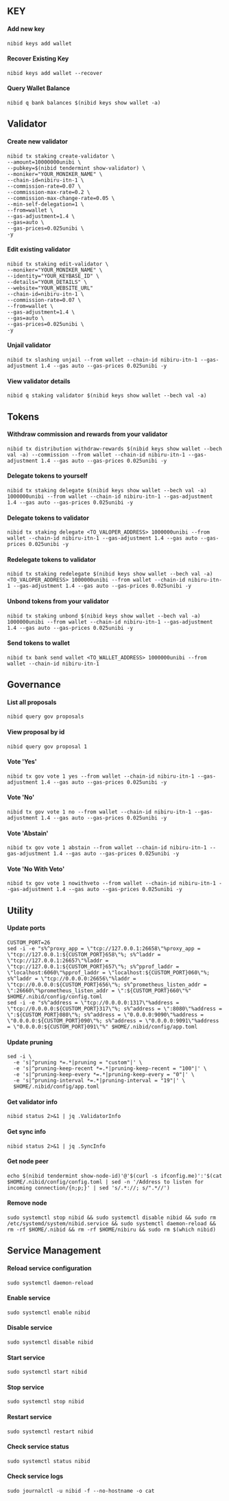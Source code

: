 ## KEY

#### Add new key

```
nibid keys add wallet
```

#### Recover Existing Key

```
nibid keys add wallet --recover
```

#### Query Wallet Balance

```
nibid q bank balances $(nibid keys show wallet -a)
```

## Validator


#### Create new validator
```
nibid tx staking create-validator \
--amount=10000000unibi \
--pubkey=$(nibid tendermint show-validator) \
--moniker="YOUR_MONIKER_NAME" \
--chain-id=nibiru-itn-1 \
--commission-rate=0.07 \
--commission-max-rate=0.2 \
--commission-max-change-rate=0.05 \
--min-self-delegation=1 \
--from=wallet \
--gas-adjustment=1.4 \
--gas=auto \
--gas-prices=0.025unibi \
-y
```

#### Edit existing validator

```
nibid tx staking edit-validator \
--moniker="YOUR_MONIKER_NAME" \
--identity="YOUR_KEYBASE_ID" \
--details="YOUR_DETAILS" \
--website="YOUR_WEBSITE_URL"
--chain-id=nibiru-itn-1 \
--commission-rate=0.07 \
--from=wallet \
--gas-adjustment=1.4 \
--gas=auto \
--gas-prices=0.025unibi \
-y
```

#### Unjail validator

```
nibid tx slashing unjail --from wallet --chain-id nibiru-itn-1 --gas-adjustment 1.4 --gas auto --gas-prices 0.025unibi -y
```

#### View validator details

```
nibid q staking validator $(nibid keys show wallet --bech val -a)
```

## Tokens

#### Withdraw commission and rewards from your validator

```
nibid tx distribution withdraw-rewards $(nibid keys show wallet --bech val -a) --commission --from wallet --chain-id nibiru-itn-1 --gas-adjustment 1.4 --gas auto --gas-prices 0.025unibi -y
```

#### Delegate tokens to yourself

```
nibid tx staking delegate $(nibid keys show wallet --bech val -a) 1000000unibi --from wallet --chain-id nibiru-itn-1 --gas-adjustment 1.4 --gas auto --gas-prices 0.025unibi -y
```

#### Delegate tokens to validator

```
nibid tx staking delegate <TO_VALOPER_ADDRESS> 1000000unibi --from wallet --chain-id nibiru-itn-1 --gas-adjustment 1.4 --gas auto --gas-prices 0.025unibi -y
```

#### Redelegate tokens to validator

```
nibid tx staking redelegate $(nibid keys show wallet --bech val -a) <TO_VALOPER_ADDRESS> 1000000unibi --from wallet --chain-id nibiru-itn-1 --gas-adjustment 1.4 --gas auto --gas-prices 0.025unibi -y
```

#### Unbond tokens from your validator

```
nibid tx staking unbond $(nibid keys show wallet --bech val -a) 1000000unibi --from wallet --chain-id nibiru-itn-1 --gas-adjustment 1.4 --gas auto --gas-prices 0.025unibi -y
```

#### Send tokens to wallet

```
nibid tx bank send wallet <TO_WALLET_ADDRESS> 1000000unibi --from wallet --chain-id nibiru-itn-1
```

## Governance

#### List all proposals

```
nibid query gov proposals
```

#### View proposal by id

```
nibid query gov proposal 1
```

#### Vote 'Yes'

```
nibid tx gov vote 1 yes --from wallet --chain-id nibiru-itn-1 --gas-adjustment 1.4 --gas auto --gas-prices 0.025unibi -y
```

#### Vote 'No'

```
nibid tx gov vote 1 no --from wallet --chain-id nibiru-itn-1 --gas-adjustment 1.4 --gas auto --gas-prices 0.025unibi -y
```

#### Vote 'Abstain'

```
nibid tx gov vote 1 abstain --from wallet --chain-id nibiru-itn-1 --gas-adjustment 1.4 --gas auto --gas-prices 0.025unibi -y
```

#### Vote 'No With Veto'

```
nibid tx gov vote 1 nowithveto --from wallet --chain-id nibiru-itn-1 --gas-adjustment 1.4 --gas auto --gas-prices 0.025unibi -y
```

## Utility

#### Update ports

```
CUSTOM_PORT=26
sed -i -e "s%^proxy_app = \"tcp://127.0.0.1:26658\"%proxy_app = \"tcp://127.0.0.1:${CUSTOM_PORT}658\"%; s%^laddr = \"tcp://127.0.0.1:26657\"%laddr = \"tcp://127.0.0.1:${CUSTOM_PORT}657\"%; s%^pprof_laddr = \"localhost:6060\"%pprof_laddr = \"localhost:${CUSTOM_PORT}060\"%; s%^laddr = \"tcp://0.0.0.0:26656\"%laddr = \"tcp://0.0.0.0:${CUSTOM_PORT}656\"%; s%^prometheus_listen_addr = \":26660\"%prometheus_listen_addr = \":${CUSTOM_PORT}660\"%" $HOME/.nibid/config/config.toml
sed -i -e "s%^address = \"tcp://0.0.0.0:1317\"%address = \"tcp://0.0.0.0:${CUSTOM_PORT}317\"%; s%^address = \":8080\"%address = \":${CUSTOM_PORT}080\"%; s%^address = \"0.0.0.0:9090\"%address = \"0.0.0.0:${CUSTOM_PORT}090\"%; s%^address = \"0.0.0.0:9091\"%address = \"0.0.0.0:${CUSTOM_PORT}091\"%" $HOME/.nibid/config/app.toml
```

#### Update pruning

```
sed -i \
  -e 's|^pruning *=.*|pruning = "custom"|' \
  -e 's|^pruning-keep-recent *=.*|pruning-keep-recent = "100"|' \
  -e 's|^pruning-keep-every *=.*|pruning-keep-every = "0"|' \
  -e 's|^pruning-interval *=.*|pruning-interval = "19"|' \
  $HOME/.nibid/config/app.toml
```

#### Get validator info

```
nibid status 2>&1 | jq .ValidatorInfo
```

#### Get sync info

```
nibid status 2>&1 | jq .SyncInfo
```

#### Get node peer

```
echo $(nibid tendermint show-node-id)'@'$(curl -s ifconfig.me)':'$(cat $HOME/.nibid/config/config.toml | sed -n '/Address to listen for incoming connection/{n;p;}' | sed 's/.*://; s/".*//')
```

#### Remove node

```
sudo systemctl stop nibid && sudo systemctl disable nibid && sudo rm /etc/systemd/system/nibid.service && sudo systemctl daemon-reload && rm -rf $HOME/.nibid && rm -rf $HOME/nibiru && sudo rm $(which nibid) 
```

## Service Management

#### Reload service configuration

```
sudo systemctl daemon-reload
```

#### Enable service

```
sudo systemctl enable nibid
```

#### Disable service

```
sudo systemctl disable nibid
```

#### Start service

```
sudo systemctl start nibid
```

#### Stop service

```
sudo systemctl stop nibid
```

#### Restart service

```
sudo systemctl restart nibid
```

#### Check service status

```
sudo systemctl status nibid
```

#### Check service logs

```
sudo journalctl -u nibid -f --no-hostname -o cat
```

